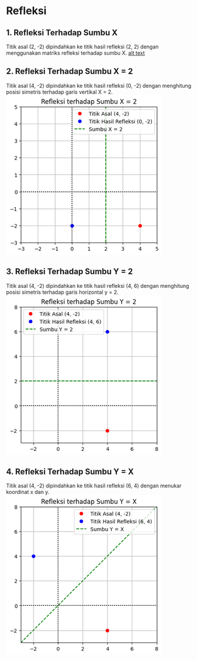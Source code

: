 # Refleksi
## 1. Refleksi Terhadap Sumbu X
Titik asal (2, -2) dipindahkan ke titik hasil refleksi (2, 2) dengan menggunakan matriks refleksi terhadap sumbu X.
[alt text](https://github.com/bayuindrashakti/KAL/blob/main/x.png?raw=true)

## 2. Refleksi Terhadap Sumbu X = 2
Titik asal (4, -2) dipindahkan ke titik hasil refleksi (0, -2) dengan menghitung posisi simetris terhadap garis vertikal X = 2.
![alt text](https://github.com/bayuindrashakti/KAL/blob/main/x%3D2.png?raw=true)

## 3. Refleksi Terhadap Sumbu Y = 2
Titik asal (4, -2) dipindahkan ke titik hasil refleksi (4, 6) dengan menghitung posisi simetris terhadap garis horizontal y = 2.
![alt text](https://github.com/bayuindrashakti/KAL/blob/main/y%3D2.png?raw=true)


## 4. Refleksi Terhadap Sumbu Y = X
Titik asal (4, -2) dipindahkan ke titik hasil refleksi (6, 4) dengan menukar koordinat x dan y.
![alt text](https://github.com/bayuindrashakti/KAL/blob/main/y%3Dx.png?raw=true)
